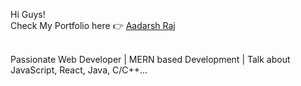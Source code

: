 Hi Guys!
<br>
Check My Portfolio here 👉 [Aadarsh Raj](https://aadarshrajportfolio.netlify.app/) <br>

<br>
Passionate Web Developer | MERN based Development | Talk about JavaScript, React, Java, C/C++...

<br><br>

